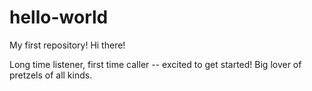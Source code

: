# hello-world
My first repository!
Hi there! 

Long time listener, first time caller -- excited to get started! 
Big lover of pretzels of all kinds.
